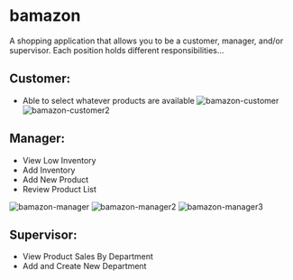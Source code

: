 # bamazon

A shopping application that allows you to be a customer, manager, and/or supervisor. 
Each position holds different responsibilities...

## Customer:
- Able to select whatever products are available
![bamazon-customer](https://user-images.githubusercontent.com/40511023/48035206-76085880-e128-11e8-832a-b86d9c1d7420.PNG)
![bamazon-customer2](https://user-images.githubusercontent.com/40511023/48035209-77d21c00-e128-11e8-80b5-feda64bf322d.PNG)

## Manager:
- View Low Inventory
- Add Inventory 
- Add New Product
- Review Product List

![bamazon-manager](https://user-images.githubusercontent.com/40511023/48035288-faf37200-e128-11e8-8362-5c1acaf7e8e4.PNG)
![bamazon-manager2](https://user-images.githubusercontent.com/40511023/48035293-fcbd3580-e128-11e8-9c61-9dc339fc7ba1.PNG)
![bamazon-manager3](https://user-images.githubusercontent.com/40511023/48035294-fe86f900-e128-11e8-9545-671798215caf.PNG)

## Supervisor:
- View Product Sales By Department
- Add and Create New Department

